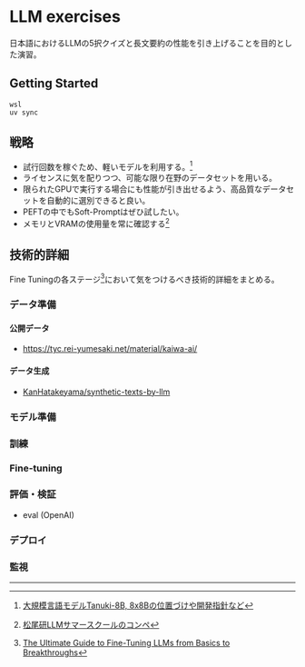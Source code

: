 # LLM exercises

日本語におけるLLMの5択クイズと長文要約の性能を引き上げることを目的とした演習。

## Getting Started

```shell
wsl
uv sync
```

## 戦略

- 試行回数を稼ぐため、軽いモデルを利用する。[^hatakeyama_2024_08_30]
- ライセンスに気を配りつつ、可能な限り在野のデータセットを用いる。
- 限られたGPUで実行する場合にも性能が引き出せるよう、高品質なデータセットを自動的に選別できると良い。
- PEFTの中でもSoft-Promptはぜひ試したい。
- メモリとVRAMの使用量を常に確認する[^nishio_2023]

## 技術的詳細

Fine Tuningの各ステージ[^Parthasarathy_et_al_2024]において気をつけるべき技術的詳細をまとめる。

### データ準備

#### 公開データ

- <https://tyc.rei-yumesaki.net/material/kaiwa-ai/>

#### データ生成

- [KanHatakeyama/synthetic-texts-by-llm](https://github.com/KanHatakeyama/synthetic-texts-by-llm)

### モデル準備


### 訓練

### Fine-tuning

### 評価・検証

- eval (OpenAI)



### デプロイ

### 監視

---

[^nishio_2023]: [松尾研LLMサマースクールのコンペ](https://scrapbox.io/nishio/松尾研LLMサマースクールのコンペ)
[^hatakeyama_2024_08_30]: [大規模言語モデルTanuki-8B, 8x8Bの位置づけや開発指針など](https://zenn.dev/matsuolab/articles/377f7ae8b1169e)
[^Parthasarathy_et_al_2024]: [The Ultimate Guide to Fine-Tuning LLMs from Basics to Breakthroughs](https://arxiv.org/html/2408.13296v1)
